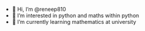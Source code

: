 - 👋 Hi, I’m @reneep810
- 👀 I’m interested in python and maths within python
- 🌱 I’m currently learning mathematics at university
<!---
- 💞️ I’m looking to collaborate on ...
- 📫 How to reach me ...

<!---
reneep810/reneep810 is a ✨ special ✨ repository because its `README.md` (this file) appears on your GitHub profile.
You can click the Preview link to take a look at your changes.
--->
